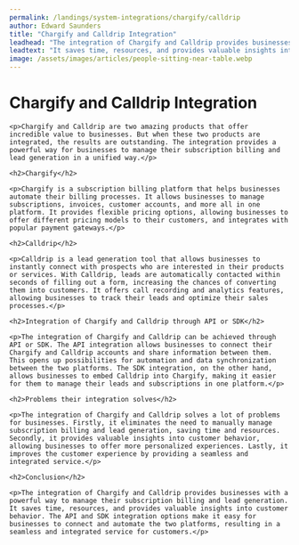 ```yaml
---
permalink: /landings/system-integrations/chargify/calldrip
author: Edward Saunders
title: "Chargify and Calldrip Integration"
leadhead: "The integration of Chargify and Calldrip provides businesses with a powerful way to manage their subscription billing and lead generation"
leadtext: "It saves time, resources, and provides valuable insights into customer behavior. The API and SDK integration options make it easy for businesses to connect and automate the two platforms, resulting in a seamless and integrated service for customers."
image: /assets/images/articles/people-sitting-near-table.webp
---
```

<div class="arttext">    <h1>Chargify and Calldrip Integration</h1>
    
    <p>Chargify and Calldrip are two amazing products that offer incredible value to businesses. But when these two products are integrated, the results are outstanding. The integration provides a powerful way for businesses to manage their subscription billing and lead generation in a unified way.</p>
    
    <h2>Chargify</h2>
    
    <p>Chargify is a subscription billing platform that helps businesses automate their billing processes. It allows businesses to manage subscriptions, invoices, customer accounts, and more all in one platform. It provides flexible pricing options, allowing businesses to offer different pricing models to their customers, and integrates with popular payment gateways.</p>
    
    <h2>Calldrip</h2>
    
    <p>Calldrip is a lead generation tool that allows businesses to instantly connect with prospects who are interested in their products or services. With Calldrip, leads are automatically contacted within seconds of filling out a form, increasing the chances of converting them into customers. It offers call recording and analytics features, allowing businesses to track their leads and optimize their sales processes.</p>
    
    <h2>Integration of Chargify and Calldrip through API or SDK</h2>
    
    <p>The integration of Chargify and Calldrip can be achieved through API or SDK. The API integration allows businesses to connect their Chargify and Calldrip accounts and share information between them. This opens up possibilities for automation and data synchronization between the two platforms. The SDK integration, on the other hand, allows businesses to embed Calldrip into Chargify, making it easier for them to manage their leads and subscriptions in one platform.</p>
    
    <h2>Problems their integration solves</h2>
    
    <p>The integration of Chargify and Calldrip solves a lot of problems for businesses. Firstly, it eliminates the need to manually manage subscription billing and lead generation, saving time and resources. Secondly, it provides valuable insights into customer behavior, allowing businesses to offer more personalized experiences. Lastly, it improves the customer experience by providing a seamless and integrated service.</p>
    
    <h2>Conclusion</h2>
    
    <p>The integration of Chargify and Calldrip provides businesses with a powerful way to manage their subscription billing and lead generation. It saves time, resources, and provides valuable insights into customer behavior. The API and SDK integration options make it easy for businesses to connect and automate the two platforms, resulting in a seamless and integrated service for customers.</p>
</div>